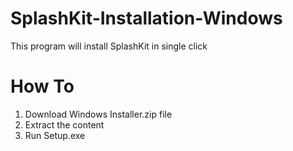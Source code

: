 # SplashKit-Installation-Windows
This program will install SplashKit in single click

# How To
1. Download Windows Installer.zip file
2. Extract the content
3. Run Setup.exe
